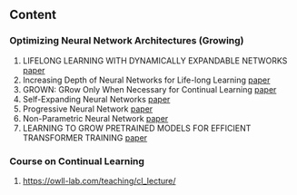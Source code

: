 ## Content

### Optimizing Neural Network Architectures (Growing)

1. LIFELONG LEARNING WITH DYNAMICALLY EXPANDABLE NETWORKS [paper](https://openreview.net/pdf?id=Sk7KsfW0-) 
2. Increasing Depth of Neural Networks for Life-long Learning [paper](https://arxiv.org/pdf/2202.10821.pdf)
3. GROWN: GRow Only When Necessary for Continual Learning [paper](https://arxiv.org/pdf/2110.00908.pdf)
4. Self-Expanding Neural Networks [paper](https://arxiv.org/pdf/2307.04526.pdf)
5. Progressive Neural Network [paper](https://arxiv.org/pdf/1606.04671.pdf)
6. Non-Parametric Neural Network [paper](https://openreview.net/pdf?id=BJK3Xasel)
7. LEARNING TO GROW PRETRAINED MODELS FOR EFFICIENT TRANSFORMER TRAINING [paper](https://openreview.net/pdf?id=cDYRS5iZ16f)


### Course on Continual Learning
1. https://owll-lab.com/teaching/cl_lecture/

